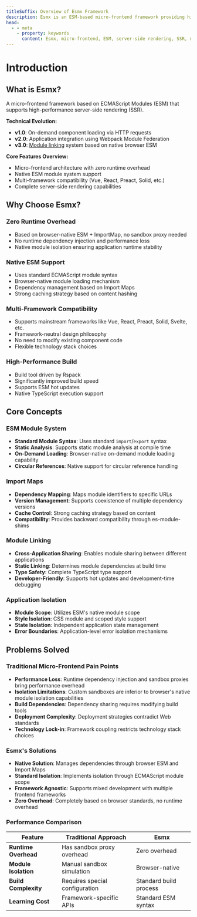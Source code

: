```yaml
---
titleSuffix: Overview of Esmx Framework
description: Esmx is an ESM-based micro-frontend framework providing high-performance server-side rendering capabilities.
head:
  - - meta
    - property: keywords
      content: Esmx, micro-frontend, ESM, server-side rendering, SSR, module linking, module federation
---
```


# Introduction

## What is Esmx?

A micro-frontend framework based on ECMAScript Modules (ESM) that supports high-performance server-side rendering (SSR).

**Technical Evolution:**
- **v1.0**: On-demand component loading via HTTP requests
- **v2.0**: Application integration using Webpack Module Federation
- **v3.0**: [Module linking](/guide/essentials/module-linking) system based on native browser ESM

**Core Features Overview:**
- Micro-frontend architecture with zero runtime overhead
- Native ESM module system support
- Multi-framework compatibility (Vue, React, Preact, Solid, etc.)
- Complete server-side rendering capabilities

## Why Choose Esmx?

### Zero Runtime Overhead
- Based on browser-native ESM + ImportMap, no sandbox proxy needed
- No runtime dependency injection and performance loss
- Native module isolation ensuring application runtime stability

### Native ESM Support
- Uses standard ECMAScript module syntax
- Browser-native module loading mechanism
- Dependency management based on Import Maps
- Strong caching strategy based on content hashing

### Multi-Framework Compatibility
- Supports mainstream frameworks like Vue, React, Preact, Solid, Svelte, etc.
- Framework-neutral design philosophy
- No need to modify existing component code
- Flexible technology stack choices

### High-Performance Build
- Build tool driven by Rspack
- Significantly improved build speed
- Supports ESM hot updates
- Native TypeScript execution support

## Core Concepts

### ESM Module System
- **Standard Module Syntax**: Uses standard `import`/`export` syntax
- **Static Analysis**: Supports static module analysis at compile time
- **On-Demand Loading**: Browser-native on-demand module loading capability
- **Circular References**: Native support for circular reference handling

### Import Maps
- **Dependency Mapping**: Maps module identifiers to specific URLs
- **Version Management**: Supports coexistence of multiple dependency versions
- **Cache Control**: Strong caching strategy based on content
- **Compatibility**: Provides backward compatibility through es-module-shims

### Module Linking
- **Cross-Application Sharing**: Enables module sharing between different applications
- **Static Linking**: Determines module dependencies at build time
- **Type Safety**: Complete TypeScript type support
- **Developer-Friendly**: Supports hot updates and development-time debugging

### Application Isolation
- **Module Scope**: Utilizes ESM's native module scope
- **Style Isolation**: CSS module and scoped style support
- **State Isolation**: Independent application state management
- **Error Boundaries**: Application-level error isolation mechanisms

## Problems Solved

### Traditional Micro-Frontend Pain Points
- **Performance Loss**: Runtime dependency injection and sandbox proxies bring performance overhead
- **Isolation Limitations**: Custom sandboxes are inferior to browser's native module isolation capabilities
- **Build Dependencies**: Dependency sharing requires modifying build tools
- **Deployment Complexity**: Deployment strategies contradict Web standards
- **Technology Lock-in**: Framework coupling restricts technology stack choices

### Esmx's Solutions
- **Native Solution**: Manages dependencies through browser ESM and Import Maps
- **Standard Isolation**: Implements isolation through ECMAScript module scope
- **Framework Agnostic**: Supports mixed development with multiple frontend frameworks
- **Zero Overhead**: Completely based on browser standards, no runtime overhead

### Performance Comparison

| Feature | Traditional Approach | Esmx |
|---------|---------------------|------|
| **Runtime Overhead** | Has sandbox proxy overhead | Zero overhead |
| **Module Isolation** | Manual sandbox simulation | Browser-native |
| **Build Complexity** | Requires special configuration | Standard build process |
| **Learning Cost** | Framework-specific APIs | Standard ESM syntax |